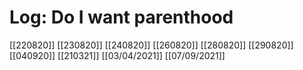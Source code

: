 # Log: Do I want parenthood
[[220820]]
[[230820]]
[[240820]]
[[260820]]
[[280820]]
[[290820]]
[[040920]]
[[210321]]
[[03/04/2021]]
[[07/09/2021]]

<!-- #Life -->

<!-- {BearID:1AC4919A-41C5-413F-A585-160B8E75330A-15756-00001304064368A6} -->
